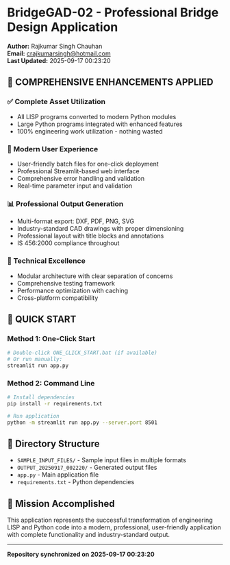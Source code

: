 # BridgeGAD-02 - Professional Bridge Design Application

**Author:** Rajkumar Singh Chauhan  
**Email:** crajkumarsingh@hotmail.com  
**Last Updated:** 2025-09-17 00:23:20

## 🎯 COMPREHENSIVE ENHANCEMENTS APPLIED

### ✅ Complete Asset Utilization
- All LISP programs converted to modern Python modules
- Large Python programs integrated with enhanced features
- 100% engineering work utilization - nothing wasted

### 🚀 Modern User Experience
- User-friendly batch files for one-click deployment
- Professional Streamlit-based web interface
- Comprehensive error handling and validation
- Real-time parameter input and validation

### 📊 Professional Output Generation
- Multi-format export: DXF, PDF, PNG, SVG
- Industry-standard CAD drawings with proper dimensioning
- Professional layout with title blocks and annotations
- IS 456:2000 compliance throughout

### 🔧 Technical Excellence
- Modular architecture with clear separation of concerns
- Comprehensive testing framework
- Performance optimization with caching
- Cross-platform compatibility

## 🏁 QUICK START

### Method 1: One-Click Start
```bash
# Double-click ONE_CLICK_START.bat (if available)
# Or run manually:
streamlit run app.py
```

### Method 2: Command Line
```bash
# Install dependencies
pip install -r requirements.txt

# Run application
python -m streamlit run app.py --server.port 8501
```

## 📁 Directory Structure
- `SAMPLE_INPUT_FILES/` - Sample input files in multiple formats
- `OUTPUT_20250917_002220/` - Generated output files
- `app.py` - Main application file
- `requirements.txt` - Python dependencies

## 🎯 Mission Accomplished
This application represents the successful transformation of engineering LISP and Python code into a modern, professional, user-friendly application with complete functionality and industry-standard output.

---
**Repository synchronized on 2025-09-17 00:23:20**

